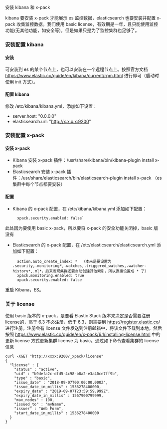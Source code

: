  安装 kibana 和 x-pack

kibana 要安装 x-pack 才能展示 es 监控数据，elasticsearch 也要安装并配置 x-pack 收集监控数据。我们使用 basic license，有效期是一年，且只能使用监控功能(无其他功能，如安全等)，但是如果只是为了监控集群也足够了。

### 安装配置 kibana

#### 安装
可安装到 es 的某个节点上，也可以安装在一个远程节点上。按照官方文档 https://www.elastic.co/guide/en/kibana/current/rpm.html 进行即可（启动时使用 init 方式）。

#### 配置 kibana
修改 /etc/kibana/kibana.yml，添加如下设置：
- server.host: "0.0.0.0"
- elasticsearch.url: "http://x.x.x.x:9200"

### 安装配置 x-pack

#### 安装 x-pack
- Kibana 安装 x-pack 插件：/usr/share/kibana/bin/kibana-plugin install x-pack
- Elasticsearch 安装 x-pack 插件：/usr/share/elasticsearch/bin/elasticsearch-plugin install x-pack  （es 集群中每个节点都要安装）

#### 配置
- Kibana 的 x-pack 配置，在 /etc/kibana/kibana.yml 添加如下配置：

        xpack.security.enabled: false`
此处因为要使用 basic x-pack，所以要将 x-pack 的安全功能关闭掉，basic 版没有

- Elasticsearch 的 x-pack 配置，在 /etc/elasticsearch/elasticsearch.yml 添加如下配置：

        action.auto_create_index: *  （本来是要设置为 .security,.monitoring*,.watches,.triggered_watches,.watcher-history*,.ml*，后来发现集群还要自动创建其他索引，所以直接设置成 * 了）
        xpack.monitoring.enabled: true
        xpack.security.enabled: false

重启 Kibana，ES。

### 关于 license
使用 basic 版本的 x-pack，是要看 Elastic Stack 版本来决定是否需要注册 license的，高于 6.3 不必注册，低于 6.3，则需要到 https://register.elastic.co/ 进行注册。注册会有 license 文件发送到注册邮箱中，将该文件下载到本地，然后按照 https://www.elastic.co/guide/en/x-pack/6.1/installing-license.html 中的更新 license 方式更新集群 license 为 basic。通过如下命令查看集群的 license 信息

```
curl -XGET "http://xxxx:9200/_xpack/license"
{
  "license" : {
    "status" : "active",
    "uid" : "b9defa2c-dfd5-4c98-b8a2-e3a40ce7ff9b",
    "type" : "basic",
    "issue_date" : "2018-09-07T00:00:00.000Z",
    "issue_date_in_millis" : 1536278400000,
    "expiry_date" : "2019-09-07T23:59:59.999Z",
    "expiry_date_in_millis" : 1567900799999,
    "max_nodes" : 100,
    "issued_to" : "myName",
    "issuer" : "Web Form",
    "start_date_in_millis" : 1536278400000
  }
}
```
